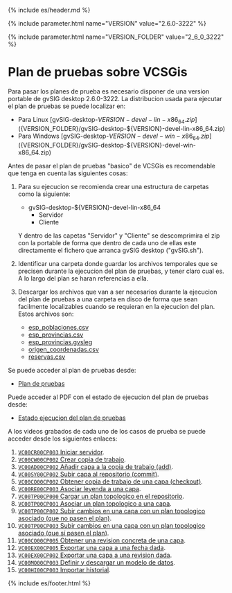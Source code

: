 {% include es/header.md %}

{% include parameter.html name="VERSION" value="2.6.0-3222" %}

{% include parameter.html name="VERSION_FOLDER" value="2_6_0_3222" %}


# Plan de pruebas sobre VCSGis

Para pasar los planes de prueba es necesario disponer de una version portable de gvSIG desktop 2.6.0-3222.
La distribucion usada para ejecutar el plan de pruebas se puede localizar en:
* Para Linux [gvSIG-desktop-${VERSION}-devel-lin-x86_64.zip](${VERSION_FOLDER}/gvSIG-desktop-${VERSION}-devel-lin-x86_64.zip)
* Para Windows [gvSIG-desktop-${VERSION}-devel-win-x86_64.zip](${VERSION_FOLDER}/gvSIG-desktop-${VERSION}-devel-win-x86_64.zip)

Antes de pasar el plan de pruebas "basico" de VCSGis es recomendable que tenga en cuenta las siguientes cosas:
1. Para su ejecucion se recomienda crear una estructura de carpetas como la siguiente:
   * gvSIG-desktop-${VERSION}-devel-lin-x86_64
     * Servidor
     * Cliente 

   Y dentro de las capetas "Servidor" y "Cliente" se descomprimira el zip con la portable de forma que dentro
   de cada uno de ellas este directamente el fichero que arranca gvSIG desktop ("gvSIG.sh").

2. Identificar una carpeta donde guardar los archivos temporales que se precisen 
   durante la ejecucion del plan de pruebas, y tener claro cual es. A lo largo del plan se
   haran referencias a ella.

3. Descargar los archivos que van a ser necesarios durante la ejecucion del plan de pruebas
   a una carpeta en disco de forma que sean facilmente localizables cuando se requieran
   en la ejecucion del plan. Estos archivos son:
   * [esp_poblaciones.csv](casos/VC00/data/esp_poblaciones.csv)
   * [esp_provincias.csv](casos/VC00/data/esp_provincias.csv)
   * [esp_provincias.gvsleg](casos/VC00/data/esp_provincias.gvsleg)
   * [origen_coordenadas.csv](casos/VC00/data/origen_coordenadas.csv)
   * [reservas.csv](casos/VC00/data/reservas.csv)

Se puede acceder al plan de pruebas desde:

* [Plan de pruebas](casos/VC00/plans/planVC00PLAN003.md)

Puede acceder al PDF con el estado de ejecucion del plan de pruebas desde:
* [Estado ejecucion del plan de pruebas](2_6_0_3222/Estado_ejecucion_del_plan_de_pruebas.pdf)

A los videos grabados de cada uno de los casos de prueba se puede acceder desde los siguientes enlaces:
1. [```VC00CR00CP003``` Iniciar servidor](${VERSION_FOLDER}/VC00CR00CP003.mp4).
1. [```VC00CW00CP002``` Crear copia de trabajo](${VERSION_FOLDER}/VC00CW00CP002.mp4).
1. [```VC00AD00CP002``` Añadir capa a la copia de trabajo (add)](${VERSION_FOLDER}/VC00AD00CP002.mp4).
1. [```VC00SY00CP002``` Subir capa al repositorio (commit)](${VERSION_FOLDER}/VC00SY00CP002.mp4).
1. [```VC00CO00CP002``` Obtener copia de trabajo de una capa (checkout)](${VERSION_FOLDER}/VC00CO00CP002.mp4).
1. [```VC00RE00CP003``` Asociar leyenda a una capa](${VERSION_FOLDER}/VC00RE00CP003.mp4).
1. [```VC00TP00CP000``` Cargar un plan topologico en el repositorio](${VERSION_FOLDER}/VC00TP00CP000.mp4).
1. [```VC00TP00CP001``` Asociar un plan topologico a una capa](${VERSION_FOLDER}/VC00TP00CP001.mp4).
1. [```VC00TP00CP002``` Subir cambios en una capa con un plan topologico asociado (que no pasen el plan)](${VERSION_FOLDER}/VC00TP00CP002.mp4).
1. [```VC00TP00CP003``` Subir cambios en una capa con un plan topologico asociado (que sí pasen el plan)](${VERSION_FOLDER}/VC00TP00CP003.mp4).
1. [```VC00CO00CP005``` Obtener una revision concreta de una capa](${VERSION_FOLDER}/VC00CO00CP005.mp4).
1. [```VC00EX00CP005``` Exportar una capa a una fecha dada](${VERSION_FOLDER}/VC00EX00CP005.mp4).
1. [```VC00EX00CP002``` Exportar una capa a una revision dada](${VERSION_FOLDER}/VC00EX00CP002.mp4).
1. [```VC00MO00CP003``` Definir y descargar un modelo de datos](${VERSION_FOLDER}/VC00MO00CP003.mp4).
1. [```VC00HI00CP003``` Importar historial](${VERSION_FOLDER}/VC00HI00CP003.mp4).

<div style="display:none;"  markdown="1">

Notas para descargar la web:
* Para descargar la web de los casos de prueba:
  ```
  wget -m --convert-links --page-requisites --no-parent  https://gvsigassociation.github.io/gvsig-desktop-testing/
  wget -m --convert-links --page-requisites --no-parent  https://gvsigassociation.github.io/gvsig-desktop-testing/vcsgis.html
  cd gvsigassociation.github.io/gvsig-desktop-testing
  rm index.html
  mv vcsgis.html index.html
  
  ```
* Una vez descargado, el raiz de la web estara en la carpeta ```gvsigassociation.github.io/gvsig-desktop-testing```.

* Dejar en "casos" solo la carpeta "VC00".
* 
* Crear la carpteta de la version (2_6_0_3222) en el raiz de la web.

</div>


{% include es/footer.html %}



